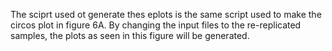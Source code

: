 The sciprt used ot generate thes eplots is the same script used to make the circos plot in figure 6A. By changing the input files to the re-replicated samples, the plots as seen in this figure will be generated.
